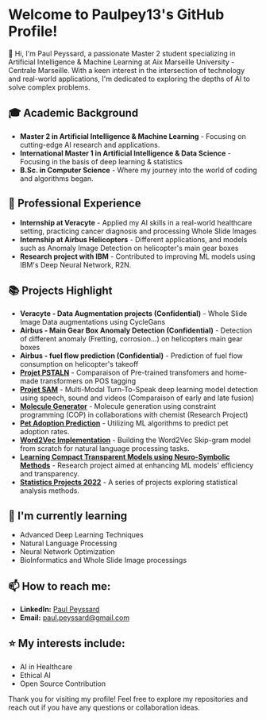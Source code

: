 # Welcome to Paulpey13's GitHub Profile!

👋 Hi, I'm Paul Peyssard, a passionate Master 2 student specializing in Artificial Intelligence & Machine Learning at Aix Marseille University - Centrale Marseille. With a keen interest in the intersection of technology and real-world applications, I'm dedicated to exploring the depths of AI to solve complex problems.

## 🎓 Academic Background
- **Master 2 in Artificial Intelligence & Machine Learning** - Focusing on cutting-edge AI research and applications.
- **International Master 1 in Artificial Intelligence & Data Science** - Focusing in the basis of deep learning & statistics
- **B.Sc. in Computer Science** - Where my journey into the world of coding and algorithms began.

## 💼 Professional Experience
- **Internship at Veracyte** - Applied my AI skills in a real-world healthcare setting, practicing cancer diagnosis and processing Whole Slide Images
- **Internship at Airbus Helicopters** - Different applications, and models such as Anomaly Image Detection on helicopter's main gear boxes
- **Research project with IBM** - Contributed to improving ML models using IBM's Deep Neural Network, R2N.

## 📚 Projects Highlight

- **Veracyte - Data Augmentation projects (Confidential)** - Whole Slide Image Data augmentations using CycleGans
- **Airbus - Main Gear Box Anomaly Detection (Confidential)** - Detection of different anomaly (Fretting, corrosion...) on helicopters main gear boxes
- **Airbus - fuel flow prediction (Confidential)** - Prediction of fuel flow consumption on helicopter's takeoff
- **[Projet PSTALN](https://github.com/Paulpey13/Projet_PSTALN)** - Comparaison of Pre-trained transfomers and home-made transformers on POS tagging
- **[Projet SAM](https://github.com/Paulpey13/Projet_SAM)** - Multi-Modal Turn-To-Speak deep learning model detection using speech, sound and videos (Comparaison of early and late fusion)
- **[Molecule Generator](https://github.com/Paulpey13/chemical_molecule_generation)** - Molecule generation using constraint programming (COP) in collaborations with chemist (Research Project)
- **[Pet Adoption Prediction](https://github.com/Paulpey13/Pet-adoption-prediction---Machine-Learning)** - Utilizing ML algorithms to predict pet adoption rates.
- **[Word2Vec Implementation](https://github.com/Paulpey13/W2V-from-scratch)** - Building the Word2Vec Skip-gram model from scratch for natural language processing tasks.
- **[Learning Compact Transparent Models using Neuro-Symbolic Methods](https://github.com/Paulpey13/Learning-Compact-Transparent-Models-using-Neuro-Symbolic-Methods)** - Research project aimed at enhancing ML models' efficiency and transparency.
- **[Statistics Projects 2022](https://github.com/Paulpey13/Statistics-Projects_2022)** - A series of projects exploring statistical analysis methods.



## 🌱 I'm currently learning
- Advanced Deep Learning Techniques
- Natural Language Processing
- Neural Network Optimization
- BioInformatics and Whole Slide Image processings

## 📫 How to reach me:
- **LinkedIn:** [Paul Peyssard](https://www.linkedin.com/in/paul-peyssard-a7b460229)
- **Email:** paul.peyssard@gmail.com

## ⭐ My interests include:
- AI in Healthcare
- Ethical AI
- Open Source Contribution

Thank you for visiting my profile! Feel free to explore my repositories and reach out if you have any questions or collaboration ideas.
